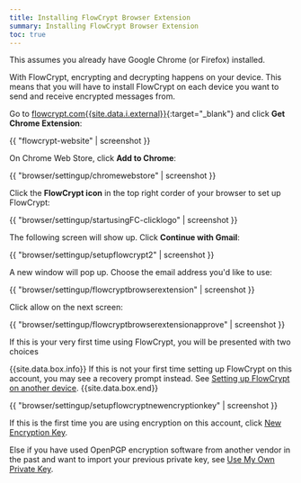```yaml
---
title: Installing FlowCrypt Browser Extension
summary: Installing FlowCrypt Browser Extension
toc: true
---
```


This assumes you already have Google Chrome (or Firefox) installed.

With FlowCrypt, encrypting and decrypting happens on your device. This means that you will have to install FlowCrypt on each device you want to send and receive encrypted messages from.

Go to [flowcrypt.com{{site.data.i.external}}](https://flowcrypt.com){:target="_blank"} and click **Get Chrome Extension**:

{{ "flowcrypt-website" | screenshot }}

On Chrome Web Store, click **Add to Chrome**:

{{ "browser/settingup/chromewebstore" | screenshot }}

Click the **FlowCrypt icon** in the top right corder of your browser to set up FlowCrypt:

{{ "browser/settingup/startusingFC-clicklogo" | screenshot }}

The following screen will show up. Click **Continue with Gmail**:

{{ "browser/settingup/setupflowcrypt2" | screenshot }}

A new window will pop up. Choose the email address you'd like to use:

{{ "browser/settingup/flowcryptbrowserextension" | screenshot }}

Click allow on the next screen:

{{ "browser/settingup/flowcryptbrowserextensionapprove" | screenshot }}

If this is your very first time using FlowCrypt, you will be presented with two choices

{{site.data.box.info}}
If this is not your first time setting up FlowCrypt on this account, you may see a recovery prompt instead. See [Setting up FlowCrypt on another device](another-device.html).
{{site.data.box.end}}

{{ "browser/settingup/setupflowcryptnewencryptionkey" | screenshot }}

If this is the first time you are using encryption on this account, click [New Encryption Key](new-private-key.html).

Else if you have used OpenPGP encryption software from another vendor in the past and want to import your previous private key, see [Use My Own Private Key](import-private-key.html).

